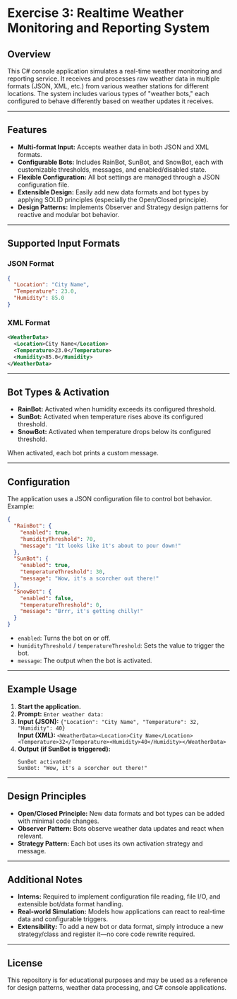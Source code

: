 # Exercise 3: Realtime Weather Monitoring and Reporting System

## Overview

This C# console application simulates a real-time weather monitoring and reporting service. It receives and processes raw weather data in multiple formats (JSON, XML, etc.) from various weather stations for different locations. The system includes various types of "weather bots," each configured to behave differently based on weather updates it receives.

---

## Features

- **Multi-format Input:** Accepts weather data in both JSON and XML formats.
- **Configurable Bots:** Includes RainBot, SunBot, and SnowBot, each with customizable thresholds, messages, and enabled/disabled state.
- **Flexible Configuration:** All bot settings are managed through a JSON configuration file.
- **Extensible Design:** Easily add new data formats and bot types by applying SOLID principles (especially the Open/Closed principle).
- **Design Patterns:** Implements Observer and Strategy design patterns for reactive and modular bot behavior.

---

## Supported Input Formats

### JSON Format

```json
{
  "Location": "City Name",
  "Temperature": 23.0,
  "Humidity": 85.0
}
```

### XML Format

```xml
<WeatherData>
  <Location>City Name</Location>
  <Temperature>23.0</Temperature>
  <Humidity>85.0</Humidity>
</WeatherData>
```

---

## Bot Types & Activation

- **RainBot:** Activated when humidity exceeds its configured threshold.
- **SunBot:** Activated when temperature rises above its configured threshold.
- **SnowBot:** Activated when temperature drops below its configured threshold.

When activated, each bot prints a custom message.

---

## Configuration

The application uses a JSON configuration file to control bot behavior. Example:

```json
{
  "RainBot": {
    "enabled": true,
    "humidityThreshold": 70,
    "message": "It looks like it's about to pour down!"
  },
  "SunBot": {
    "enabled": true,
    "temperatureThreshold": 30,
    "message": "Wow, it's a scorcher out there!"
  },
  "SnowBot": {
    "enabled": false,
    "temperatureThreshold": 0,
    "message": "Brrr, it's getting chilly!"
  }
}
```

- `enabled`: Turns the bot on or off.
- `humidityThreshold` / `temperatureThreshold`: Sets the value to trigger the bot.
- `message`: The output when the bot is activated.

---

## Example Usage

1. **Start the application.**
2. **Prompt:** `Enter weather data:`
3. **Input (JSON):** `{"Location": "City Name", "Temperature": 32, "Humidity": 40}`
   <br>**Input (XML):** `<WeatherData><Location>City Name</Location><Temperature>32</Temperature><Humidity>40</Humidity></WeatherData>`
4. **Output (if SunBot is triggered):**
    ```
    SunBot activated!
    SunBot: "Wow, it's a scorcher out there!"
    ```

---

## Design Principles

- **Open/Closed Principle:** New data formats and bot types can be added with minimal code changes.
- **Observer Pattern:** Bots observe weather data updates and react when relevant.
- **Strategy Pattern:** Each bot uses its own activation strategy and message.

---

## Additional Notes

- **Interns:** Required to implement configuration file reading, file I/O, and extensible bot/data format handling.
- **Real-world Simulation:** Models how applications can react to real-time data and configurable triggers.
- **Extensibility:** To add a new bot or data format, simply introduce a new strategy/class and register it—no core code rewrite required.

---

## License

This repository is for educational purposes and may be used as a reference for design patterns, weather data processing, and C# console applications.
